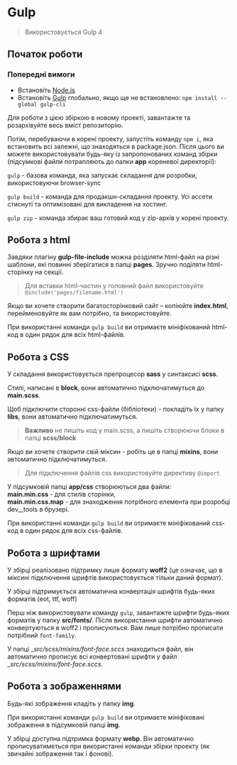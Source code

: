 # Gulp
> Використовується Gulp 4

## Початок роботи

### Попередні вимоги

- Встановіть [Node.js](https://nodejs.org/)
- Встановіть [Gulp](https://gulpjs.com/docs/en/getting-started/quick-start) глобально, якщо ще не встановлено: `npm install --global gulp-cli`

Для роботи з цією збіркою в новому проекті, завантажте та розархівуйте весь вміст репозиторію.

Потім, перебуваючи в корені проекту, запустіть команду `npm i`, яка встановить всі залежні, що знаходяться в package.json.
Після цього ви можете використовувати будь-яку із запропонованих команд збірки (підсумкові файли потрапляють до папки __app__ кореневої директорії): <br>

`gulp` - базова команда, яка запускає складання для розробки, використовуючи browser-sync

`gulp build` - команда для продакшн-складання проекту. Усі ассети стиснуті та оптимізовані для викладення на хостинг.

`gulp zip` - команда збирає ваш готовий код у zip-архів у корені проекту.

## Робота з html

Завдяки плагіну __gulp-file-include__ можна розділяти html-файл на різні шаблони, які повинні зберігатися в папці __pages__. Зручно поділяти html-сторінку на секції.

> Для вставки html-частин у головний файл використовуйте `@include('pages/filename.html')`

Якщо ви хочете створити багатосторінковий сайт – копіюйте __index.html__, перейменовуйте як вам потрібно, та використовуйте.

При використанні команди `gulp build` ви отримаєте мініфікований html-код в один рядок для всіх html-файлів.

## Робота з CSS

У складання використовується препроцесор __sass__ у синтаксисі __scss__.

Стилі, написані в __block__, вони автоматично підключатимуться до __main.scss__.

Щоб підключити сторонні css-файли (бібліотеки) - покладіть їх у папку __libs__, вони автоматично підключатимуться.

> __Важливо__ не пишіть код у main.scss, а пишіть створюючи блоки в папці __scss/block__

Якщо ви хочете створити свій міксин - робіть це в папці __mixins__, вони автоматично підключатимуться.

> Для підключення файлів css використовуйте директиву `@import`

У підсумковій папці __app/css__ створюються два файли: <br> __main.min.css__ - для стилів сторінки, <br> __main.min.css.map__ - для знаходження потрібного елемента при розробці dev__tools в брузері.

При використанні команди `gulp build` ви отримаєте мініфікований css-код в один рядок для всіх css-файлів.

## Робота з шрифтами

У збірці реалізовано підтримку лише формату __woff2__ (це означає, що в міксині підключення шрифтів використовується тільки даний формат).

У збірці підтримується автоматична конвертація шрифтів будь-яких форматів (eot, ttf, woff)

Перш ніж використовувати команду `gulp`, завантажте шрифти будь-яких форматів у папку __src/fonts/__. Після використання шрифти автоматично конвертуються в woff2 і прописуються. Вам лише потрібно прописати потрібний `font-family`.

У папці __src/scss/mixins/_font-face.sccs__ знаходиться файл, він автоматично прописує всі конвертовані шрифти у файл __src/scss/mixins/_font-face.sccs__.

## Робота з зображеннями

Будь-які зображення кладіть у папку __img__.

При використанні команди `gulp build` ви отримаєте мініфіковані зображення в підсумковій папці __img__.

У збірці доступна підтримка формату __webp__. Він автоматично прописуватиметься при використанні команди збірки проекту (як звичайні зображення так і фонові).